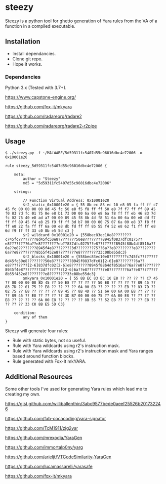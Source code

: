 # steezy
Steezy is a python tool for ghetto generation of Yara rules from the VA
of a function in a compiled executable.

## Installation
* Install dependancies.
* Clone git repo.
* Hope it works.

### Dependancies
Python 3.x (Tested with 3.7+).

https://www.capstone-engine.org/

https://github.com/fox-it/mkyara

https://github.com/radareorg/radare2

https://github.com/radareorg/radare2-r2pipe

## Usage

```
$ ./steezy.py -f ~/MALWARE/5d59311fc5407d55c96016dbc4e72006 -o 0x10001e20

rule steezy_5d59311fc5407d55c96016dbc4e72006 {

    meta:
        author = "Steezy"
        md5 = "5d59311fc5407d55c96016dbc4e72006"

    strings:

        // Function Virtual Address: 0x10001e20
        $r2_static_0x10001e20 = { 55 8b ec 83 ec 10 e8 05 fa ff ff c7 45 fc 00 00 00 00 8d 45 fc 50 e8 f5 f8 ff ff 50 e8 7f f7 ff ff 89 45 f0 83 7d fc 01 75 0e e8 b1 73 00 00 6a 00 e8 6a f8 ff ff eb 46 83 7d fc 02 75 40 e8 ad a7 00 00 89 45 f8 8b 4d f8 51 6a 00 6a 00 e8 dd f7 ff ff 89 45 f4 e8 25 f9 ff ff 3d b7 00 00 00 75 07 6a 00 e8 37 f8 ff ff e8 22 fa ff ff 6a 00 e8 db fd ff ff 8b 55 f4 52 e8 62 f1 ff ff e8 6d f9 ff ff 33 c0 8b e5 5d c3 }
        $r2_wildcard_0x10001e20 = {558bec83ec10e8????????c745fc????????8d45fc50e8????????50e8????????8945f0837dfc0175??e8????????6a??e8????????eb??837dfc0275??e8????????8945f88b4df8516a??6a??e8????????8945f4e8????????3d????????75??6a??e8????????e8????????6a??e8????????8b55f452e8????????e8????????33c08be55dc3}
        $r2_blocks_0x10001e20 = {558bec83ec10e8????????c745fc????????8d45fc50e8????????50e8????????8945f0837dfc01[2-6]e8????????6a??e8????????[2-6]837dfc02[2-6]e8????????8945f88b4df8516a??6a??e8????????8945f4e8????????3d????????[2-6]6a??e8????????e8????????6a??e8????????8b55f452e8????????e8????????33c08be55dc3}
        $mkyara_0x10001e20 = { 55 8B EC 83 EC 10 E8 ?? ?? ?? ?? C7 45 ?? 00 00 00 00 8D 45 ?? 50 E8 ?? ?? ?? ?? 50 E8 ?? ?? ?? ?? 89 45 ?? 83 7D ?? 01 75 ?? E8 ?? ?? ?? ?? 6A 00 E8 ?? ?? ?? ?? EB ?? 83 7D ?? 02 75 ?? E8 ?? ?? ?? ?? 89 45 ?? 8B 4D ?? 51 6A 00 6A 00 E8 ?? ?? ?? ?? 89 45 ?? E8 ?? ?? ?? ?? 3D B7 00 00 00 75 ?? 6A 00 E8 ?? ?? ?? ?? E8 ?? ?? ?? ?? 6A 00 E8 ?? ?? ?? ?? 8B 55 ?? 52 E8 ?? ?? ?? ?? E8 ?? ?? ?? ?? 33 C0 8B E5 5D C3}

    condition:
        any of them
}
```

Steezy will generate four rules:

* Rule with static bytes, not so useful.
* Rule with Yara wildcards using r2's instruction mask.
* Rule with Yara wildcards using r2's instruction mask and Yara ranges based around function blocks.
* Rule generated with Fox-It mkYARA.

## Additional Resources
Some other tools I've used for generating Yara rules which lead me to creating
my own.

https://gist.github.com/williballenthin/3abc9577bede0aeef25526b201732246

https://github.com/fxb-cocacoding/yara-signator

https://github.com/TcM1911/zig2yar

https://github.com/mrexodia/YaraGen

https://github.com/immortalp0ny/yarg

https://github.com/arieljt/VTCodeSimilarity-YaraGen

https://github.com/lucamassarelli/yarasafe

https://github.com/fox-it/mkyara

